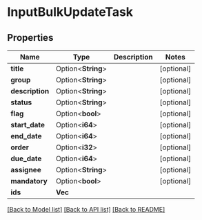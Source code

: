 # InputBulkUpdateTask

## Properties

Name | Type | Description | Notes
------------ | ------------- | ------------- | -------------
**title** | Option<**String**> |  | [optional]
**group** | Option<**String**> |  | [optional]
**description** | Option<**String**> |  | [optional]
**status** | Option<**String**> |  | [optional]
**flag** | Option<**bool**> |  | [optional]
**start_date** | Option<**i64**> |  | [optional]
**end_date** | Option<**i64**> |  | [optional]
**order** | Option<**i32**> |  | [optional]
**due_date** | Option<**i64**> |  | [optional]
**assignee** | Option<**String**> |  | [optional]
**mandatory** | Option<**bool**> |  | [optional]
**ids** | **Vec<String>** |  | 

[[Back to Model list]](../README.md#documentation-for-models) [[Back to API list]](../README.md#documentation-for-api-endpoints) [[Back to README]](../README.md)


